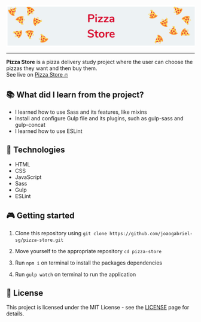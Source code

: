 ![Pizza Store](./public/images/banner.png)

<hr>

**Pizza Store** is a pizza delivery study project where the user can choose the pizzas they want and then buy them.  
See live on [Pizza Store 🔥](https://joaogabriel-sg.github.io/pizza-store/)

## 📚 What did I learn from the project?

- I learned how to use Sass and its features, like mixins
- Install and configure Gulp file and its plugins, such as gulp-sass and gulp-concat
- I learned how to use ESLint

## 🚀 Technologies

- HTML
- CSS
- JavaScript
- Sass
- Gulp
- ESLint

## 🎮 Getting started

1. Clone this repository using `git clone https://github.com/joaogabriel-sg/pizza-store.git`

1. Move yourself to the appropriate repository `cd pizza-store`

1. Run `npm i` on terminal to install the packages dependencies

1. Run `gulp watch` on terminal to run the application

## 📃 License

This project is licensed under the MIT License - see the [LICENSE](https://choosealicense.com/licenses/mit/) page for details.
